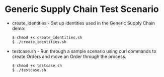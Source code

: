 # Generic Supply Chain Test Scenario

 - create_identities - Set up identities used in the Generic Supply Chain demo:
    ```
    $ chmod +x create_identities.sh
    $ ./create_identities.sh
    ```
 - testcase.sh - Run through a sample scenario using curl commands to create Orders and move an Order through the process.
    ```
    $ chmod +x testcase.sh
    $ ./testcase.sh
    ```

